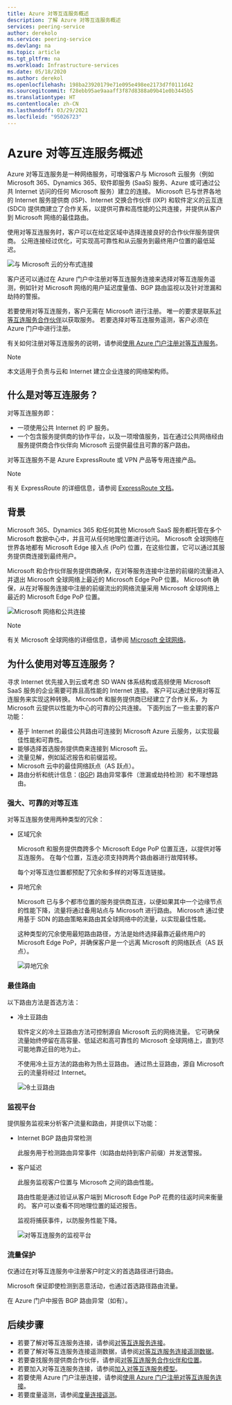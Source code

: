 ```yaml
---
title: Azure 对等互连服务概述
description: 了解 Azure 对等互连服务概述
services: peering-service
author: derekolo
ms.service: peering-service
ms.devlang: na
ms.topic: article
ms.tgt_pltfrm: na
ms.workload: Infrastructure-services
ms.date: 05/18/2020
ms.author: derekol
ms.openlocfilehash: 198ba23920179e71e095e498ee2173d7f0111d42
ms.sourcegitcommit: f28ebb95ae9aaaff3f87d8388a09b41e0b3445b5
ms.translationtype: HT
ms.contentlocale: zh-CN
ms.lasthandoff: 03/29/2021
ms.locfileid: "95026723"
---
```

# <a name="azure-peering-service-overview"></a>Azure 对等互连服务概述

Azure 对等互连服务是一种网络服务，可增强客户与 Microsoft 云服务（例如 Microsoft 365、Dynamics 365、软件即服务 (SaaS) 服务、Azure 或可通过公共 Internet 访问的任何 Microsoft 服务）建立的连接。 Microsoft 已与世界各地的 Internet 服务提供商 (ISP)、Internet 交换合作伙伴 (IXP) 和软件定义的云互连 (SDCI) 提供商建立了合作关系，以提供可靠和高性能的公共连接，并提供从客户到 Microsoft 网络的最佳路由。

使用对等互连服务时，客户可以在给定区域中选择连接良好的合作伙伴服务提供商。 公用连接经过优化，可实现高可靠性和从云服务到最终用户位置的最低延迟。

![与 Microsoft 云的分布式连接](./media/peering-service-about/peering-service-what.png)

客户还可以通过在 Azure 门户中注册对等互连服务连接来选择对等互连服务遥测，例如针对 Microsoft 网络的用户延迟度量值、BGP 路由监视以及针对泄漏和劫持的警报。 

若要使用对等互连服务，客户无需在 Microsoft 进行注册。 唯一的要求是联系[对等互连服务合作伙伴](location-partners.md)以获取服务。 若要选择对等互连服务遥测，客户必须在 Azure 门户中进行注册。

有关如何注册对等互连服务的说明，请参阅[使用 Azure 门户注册对等互连服务](azure-portal.md)。 

> [!NOTE]
> 本文适用于负责与云和 Internet 建立企业连接的网络架构师。


## <a name="what-is-peering-service"></a>什么是对等互连服务？

对等互连服务即：

- 一项使用公共 Internet 的 IP 服务。 
- 一个包含服务提供商的协作平台，以及一项增值服务，旨在通过公共网络经由服务提供商合作伙伴向 Microsoft 云提供最佳且可靠的客户路由。

对等互连服务不是 Azure ExpressRoute 或 VPN 产品等专用连接产品。

> [!NOTE]
> 有关 ExpressRoute 的详细信息，请参阅 [ExpressRoute 文档](../expressroute/index.yml)。
>

## <a name="background"></a>背景

Microsoft 365、Dynamics 365 和任何其他 Microsoft SaaS 服务都托管在多个 Microsoft 数据中心中，并且可从任何地理位置进行访问。 Microsoft 全球网络在世界各地都有 Microsoft Edge 接入点 (PoP) 位置，在这些位置，它可以通过其服务提供商连接到最终用户。 

Microsoft 和合作伙伴服务提供商确保，在对等服务连接中注册的前缀的流量进入并退出 Microsoft 全球网络上最近的 Microsoft Edge PoP 位置。 Microsoft 确保，从在对等服务连接中注册的前缀流出的网络流量采用 Microsoft 全球网络上最近的 Microsoft Edge PoP 位置。

![Microsoft 网络和公共连接](./media/peering-service-about/peering-service-background-final.png)

> [!NOTE]
> 有关 Microsoft 全球网络的详细信息，请参阅 [Microsoft 全球网络](../networking/microsoft-global-network.md)。
>

## <a name="why-use-peering-service"></a>为什么使用对等互连服务？

寻求 Internet 优先接入到云或考虑 SD WAN 体系结构或高频使用 Microsoft SaaS 服务的企业需要可靠且高性能的 Internet 连接。 客户可以通过使用对等互连服务来实现这种转换。 Microsoft 和服务提供商已经建立了合作关系，为 Microsoft 云提供以性能为中心的可靠的公共连接。 下面列出了一些主要的客户功能：

- 基于 Internet 的最佳公共路由可连接到 Microsoft Azure 云服务，以实现最佳性能和可靠性。
- 能够选择首选服务提供商来连接到 Microsoft 云。
- 流量见解，例如延迟报告和前缀监视。
- Microsoft 云中的最佳网络跃点（AS 跃点）。
- 路由分析和统计信息：([BGP](https://en.wikipedia.org/wiki/Border_Gateway_Protocol)) 路由异常事件（泄漏或劫持检测）和不理想路由。

### <a name="robust-reliable-peering"></a>强大、可靠的对等互连

对等互连服务使用两种类型的冗余：

- 区域冗余

   Microsoft 和服务提供商跨多个 Microsoft Edge PoP 位置互连，以提供对等互连服务。 在每个位置，互连必须支持跨两个路由器进行故障转移。

   每个对等互连位置都预配了冗余和多样的对等互连链接。

- 异地冗余

   Microsoft 已与多个都市位置的服务提供商互连，以便如果其中一个边缘节点的性能下降，流量将通过备用站点与 Microsoft 进行路由。 Microsoft 通过使用基于 SDN 的路由策略来路由其全球网络中的流量，以实现最佳性能。

    这种类型的冗余使用最短路由路径，方法是始终选择最靠近最终用户的 Microsoft Edge PoP，并确保客户是一个远离 Microsoft 的网络跃点（AS 跃点）。

   ![异地冗余](./media/peering-service-about/peering-service-geo-shortest.png)

### <a name="optimal-routing"></a>最佳路由

以下路由方法是首选方法：

-  冷土豆路由

   软件定义的冷土豆路由方法可控制源自 Microsoft 云的网络流量。 它可确保流量始终停留在高容量、低延迟和高可靠性的 Microsoft 全球网络上，直到尽可能地靠近目的地为止。
   
   不使用冷土豆方法的路由称为热土豆路由。 通过热土豆路由，源自 Microsoft 云的流量将经过 Internet。

   ![冷土豆路由](./media/peering-service-about/peering-service-cold-potato.png)

### <a name="monitoring-platform"></a>监视平台

   提供服务监视来分析客户流量和路由，并提供以下功能： 

-  Internet BGP 路由异常检测
          
   此服务用于检测路由异常事件（如路由劫持到客户前缀）并发送警报。

-  客户延迟

   此服务监视客户位置与 Microsoft 之间的路由性能。 
   
   路由性能是通过验证从客户端到 Microsoft Edge PoP 花费的往返时间来衡量的。 客户可以查看不同地理位置的延迟报告。

   监视将捕获事件，以防服务性能下降。

   ![对等互连服务的监视平台](media/peering-service-about/peering-service-latency-report.png)

### <a name="traffic-protection"></a>流量保护

仅通过在对等互连服务中注册客户时定义的首选路径进行路由。

Microsoft 保证即使检测到恶意活动，也通过首选路径路由流量。

在 Azure 门户中报告 BGP 路由异常（如有）。

## <a name="next-steps"></a>后续步骤

- 若要了解对等互连服务连接，请参阅[对等互连服务连接](connection.md)。
- 若要了解对等互连服务连接遥测数据，请参阅[对等互连服务连接遥测数据](connection-telemetry.md)。
- 若要查找服务提供商合作伙伴，请参阅[对等互连服务合作伙伴和位置](location-partners.md)。
- 若要加入对等互连服务连接，请参阅[加入对等互连服务模型](onboarding-model.md)。
- 若要使用 Azure 门户注册连接，请参阅[使用 Azure 门户注册对等互连服务连接](azure-portal.md)。
- 若要度量遥测，请参阅[度量连接遥测](measure-connection-telemetry.md)。